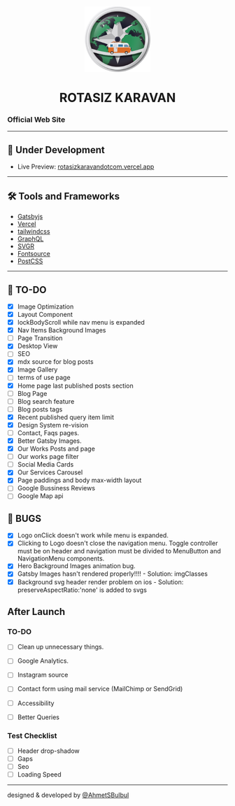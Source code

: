 <p align="center">
  <a href="https://rotasizkaravandotcom.vercel.app/">
    <img alt="Rotasiz Karavan" src="https://github.com/AhmetSBulbul/rotasizkaravandotcom/blob/main/src/images/logo-rozet.png?raw=true" width="150" />
  </a>
</p>
<h1 align="center">
  ROTASIZ KARAVAN
</h1>

### Official Web Site

---

## 🚀 Under Development

- Live Preview: [rotasizkaravandotcom.vercel.app](https://rotasizkaravandotcom.vercel.app/)

---

## 🛠 Tools and Frameworks

- [Gatsbyjs](https://www.gatsbyjs.com/)
- [Vercel](https://vercel.com/)
- [tailwindcss](https://tailwindcss.com/)
- [GraphQL](https://graphql.org/)
- [SVGR](https://react-svgr.com/)
- [Fontsource](https://fontsource.org/)
- [PostCSS](https://postcss.org/)

---

## 📝 TO-DO 

- [x] Image Optimization
- [x] Layout Component
- [x] lockBodyScroll while nav menu is expanded
- [x] Nav Items Background Images
- [ ] Page Transition
- [x] Desktop View
- [ ] SEO
- [x] mdx source for blog posts
- [x] Image Gallery
- [ ] terms of use page
- [x] Home page last published posts section
- [ ] Blog Page
- [ ] Blog search feature
- [ ] Blog posts tags
- [x] Recent published query item limit
- [x] Design System re-vision
- [ ] Contact, Faqs pages.
- [x] Better Gatsby Images.
- [x] Our Works Posts and page
- [ ] Our works page filter
- [ ] Social Media Cards
- [x] Our Services Carousel
- [x] Page paddings and body max-width layout
- [ ] Google Bussiness Reviews
- [ ] Google Map api

## 🐞 BUGS

- [x] Logo onClick doesn't work while menu is expanded.
- [x] Clicking to Logo doesn't close the navigation menu. Toggle controller must be on header and navigation must be divided to MenuButton and NavigationMenu components.
- [x] Hero Background Images animation bug.
- [x] Gatsby Images hasn't rendered properly!!!! - Solution: imgClasses
- [x] Background svg header render problem on ios - Solution: preserveAspectRatio:'none' is added to svgs

## After Launch

### TO-DO

- [ ] Clean up unnecessary things.
- [ ] Google Analytics.
- [ ] Instagram source
- [ ] Contact form using mail service (MailChimp or SendGrid)
- [ ] Accessibility
- [ ] Better Queries


### Test Checklist

- [ ] Header drop-shadow
- [ ] Gaps
- [ ] Seo
- [ ] Loading Speed

---

designed & developed by [@AhmetSBulbul](https://ahmetsafabulbul.com/)
